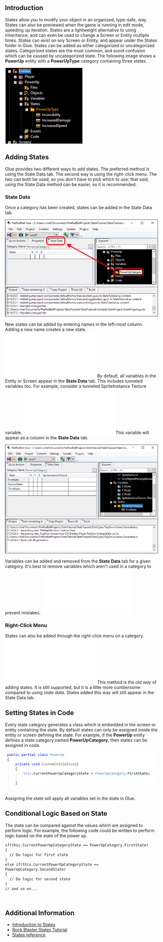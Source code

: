 ## Introduction

States allow you to modify your object in an organized, type-safe, way. States can also be previewed when the game is running in edit mode, speeding up iteration. States are a lightweight alternative to using inheritance, and can even be used to change a Screen or Entity multiple times. States can exist on any Screen or Entity, and appear under the States folder in Glue. States can be added as either categorized or uncategorized states. Categorized states are the most common, and avoid confusion which can be caused by uncategorized state. The following image shows a **PowerUp** entity with a **PowerUpType** category containing three states.

![](/media/2021-03-img_605613d04048a.png)

## 

## Adding States

Glue provides two different ways to add states. The preferred method is using the State Data tab. The second way is using the right-click menu. The two can both be used, so you don't have to pick which to use; that said, using the State Data method can be easier, so it is recommended.

### State Data

Once a category has been created, states can be added in the State Data tab.

![](/media/2021-03-img_60562f9698889.png)

New states can be added by entering names in the left-most column. Adding a new name creates a new state. [![](/wp-content/uploads/2016/01/2021_March_20_112624.gif.md)](/wp-content/uploads/2016/01/2021_March_20_112624.gif.md) By default, all variables in the Entity or Screen appear in the **State Data** tab. This includes tunneled variables too. For example, consider a tunneled SpriteInstance Texture variable. [![](/wp-content/uploads/2016/01/2021_March_20_111428.gif.md)](/wp-content/uploads/2016/01/2021_March_20_111428.gif.md) This variable will appear as a column in the **State Data** tab.

![](/media/2021-03-img_6056315a35c47.png)

Variables can be added and removed from the **State Data** tab for a given category. It's best to remove variables which aren't used in a category to prevent mistakes. [![](/wp-content/uploads/2016/01/2021_March_20_110432.gif.md)](/wp-content/uploads/2016/01/2021_March_20_110432.gif.md)

### Right-Click Menu

States can also be added through the right-click menu on a category. [![](/wp-content/uploads/2016/01/2021_March_20_112411.gif.md)](/wp-content/uploads/2016/01/2021_March_20_112411.gif.md) This method is the *old way* of adding states. It is still supported, but it is a little more cumbersome compared to using *state data*. States added this way will still appear in the State Data tab.

## Setting States in Code

Every state category generates a class which is embedded in the screen or entity containing the state. By default states can only be assigned inside the entity or screen defining the state. For example, if the **PowerUp** entity defines a state category named **PowerUpCategory**, then states can be assigned in code.

![](/media/2021-03-img_605635c67dd65.png)

Assigning the state will apply all variables set in the state in Glue.

## Conditional Logic Based on State

The state can be compared against the values which are assigned to perform logic. For example, the following code could be written to perform logic based on the state of the power up.

    if(this.CurrentPowerUpCategoryState == PowerUpCategory.FirstState)
    {
      // Do logic for first state
    }
    else if(this.CurrentPowerUpCategoryState == PowerUpCategory.SecondState)
    {
      // Do logic for second state
    }
    // and so on...

 

## Additional Information

-   [Introduction to States](/frb/docs/index.php?title=Glue:Tutorials:States.md "Glue:Tutorials:States")
-   [Rock Blaster States Tutorial](/documentation/tutorials/rock-blaster/tutorials-rock-blaster-rock-states/.md)
-   [States reference](/frb/docs/index.php?title=Glue:Reference#States.md "Glue:Reference")
